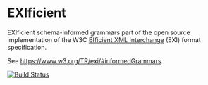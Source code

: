 # EXIficient

EXIficient schema-informed grammars part of the open source implementation of the W3C [Efficient XML Interchange](http://www.w3.org/TR/exi/) (EXI) format specification.

See https://www.w3.org/TR/exi/#informedGrammars.


[![Build Status](https://travis-ci.org/EXIficient/exificient-grammars.svg?branch=master)](https://travis-ci.org/EXIficient/exificient-grammars)
